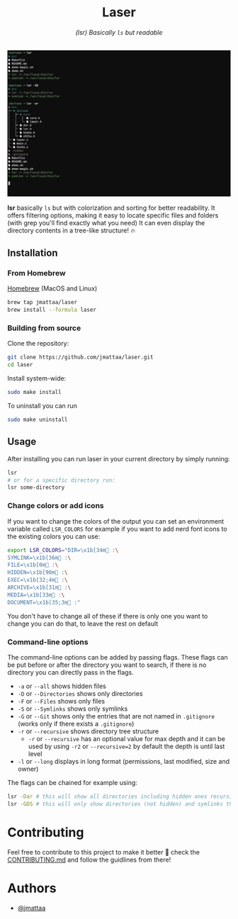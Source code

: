 <div align="center">

# Laser

###### (lsr) Basically `ls` but readable 

![demo](./assets/demo.png)

</div>

**lsr** basically `ls` but with colorization and sorting for better readability.
It offers filtering options, making it easy to
locate specific files and folders (with grep you'll find exactly what you need)
It can even display the directory contents in a tree-like structure! :fire:

## Installation

### From Homebrew

[Homebrew](https://brew.sh/) (MacOS and Linux)

```sh
brew tap jmattaa/laser
brew install --formula laser
```

### Building from source

Clone the repository:

```sh
git clone https://github.com/jmattaa/laser.git
cd laser
```

Install system-wide:

```sh
sudo make install
```

To uninstall you can run

```sh
sudo make uninstall
```

## Usage

After installing you can run laser in your current directory by simply
running:
```sh
lsr
# or for a specific directory run:
lsr some-directory
```

### Change colors or add icons

If you want to change the colors of the output you can set an environment 
variable called `LSR_COLORS` for example if you want to add nerd font icons to
the existing colors you can use:

```sh
export LSR_COLORS="DIR=\x1b[34m :\
SYMLINK=\x1b[36m :\
FILE=\x1b[0m :\
HIDDEN=\x1b[90m :\
EXEC=\x1b[32;4m :\
ARCHIVE=\x1b[31m :\
MEDIA=\x1b[33m :\
DOCUMENT=\x1b[35;3m :"
```

You don't have to change all of these if there is only one you want to change
you can do that, to leave the rest on default

### Command-line options

The command-line options can be added by passing flags. These flags can be put 
before or after the directory you want to search, if there is no directory
you can directly pass in the flags.

- `-a` or `--all` shows hidden files
- `-D` or `--Directories` shows only directories
- `-F` or `--Files` shows only files
- `-S` or `--Symlinks` shows only symlinks
- `-G` or `--Git` shows only the entries that are not named in `.gitignore` (works only if there exists a `.gitignore`)
- `-r` or `--recursive` shows directory tree structure
    - `-r` or `--recursive` has an optional value for max depth and  it can be 
    used by using `-r2` or `--recursive=2` by default the depth is until last 
    level
- `-l` or `--long` displays in long format (permissions, last modified, size and owner)


The flags can be chained for example using:
```sh
lsr -Dar # this will show all directories including hidden ones recursivly
lsr -GDS # this will only show directories (not hidden) and symlinks that are not mentioned in .gitignore
```

# Contributing

Feel free to contribute to this project to make it better :rocket: check the 
[CONTRIBUTING.md](/CONTRIBUTING.md) and follow the guidlines from there!

# Authors
- [@jmattaa](https://github.com/jmattaa)
